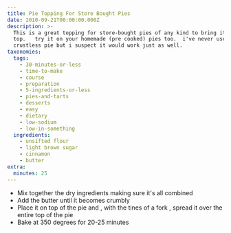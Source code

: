 ```yaml
---
title: Pie Topping For Store Bought Pies
date: 2010-09-21T00:00:00.000Z
description: >-
  This is a great topping for store-bought pies of any kind to bring it over the
  top.   try it on your homemade (pre cooked) pies too.  i've never used it on a
  crustless pie but i suspect it would work just as well.
taxonomies:
  tags:
    - 30-minutes-or-less
    - time-to-make
    - course
    - preparation
    - 5-ingredients-or-less
    - pies-and-tarts
    - desserts
    - easy
    - dietary
    - low-sodium
    - low-in-something
  ingredients:
    - unsifted flour
    - light brown sugar
    - cinnamon
    - butter
extra:
  minutes: 25
---
```

 - Mix together the dry ingredients making sure it's all combined
 - Add the butter until it becomes crumbly
 - Place it on top of the pie and , with the tines of a fork , spread it over the entire top of the pie
 - Bake at 350 degrees for 20-25 minutes
